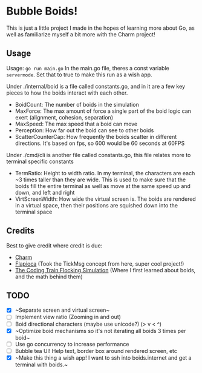 # Bubble Boids!

This is just a little project I made in the hopes of learning more about Go, as well as familiarize myself
a bit more with the Charm project!

## Usage

Usage: `go run main.go`
In the main.go file, theres a const variable `servermode`. Set that to true to make this
run as a wish app.

Under ./internal/boid is a file called constants.go, and in it are a few key pieces to how the boids interact
with each other.

- BoidCount: The number of boids in the simulation
- MaxForce: The max amount of force a single part of the boid logic can exert (alignment, cohesion, separation)
- MaxSpeed: The max speed that a boid can move
- Perception: How far out the boid can see to other boids
- ScatterCounterCap: How frequently the boids scatter in different directions. It's based on fps, so 600 would be 60 seconds at 60FPS

Under ./cmd/cli is another file called constants.go, this file relates more to terminal specific constants

- TermRatio: Height to width ratio. In my terminal, the characters are each ~3 times taller than they are wide.
  This is used to make sure that the boids fill the entire terminal as well as move at the same speed up and down, and left and right
- VirtScreenWidth: How wide the virtual screen is. The boids are rendered in a virtual space, then their positions
  are squished down into the terminal space

## Credits

Best to give credit where credit is due:

- [Charm](https://charm.sh/)
- [Flapioca](https://github.com/kbrgl/flapioca) (Took the TickMsg concept from here, super cool project!)
- [The Coding Train Flocking Simulation](https://www.youtube.com/watch?v=mhjuuHl6qHM) (Where I first learned about boids, and the math behind them)

## TODO

- [x] ~Separate screen and virtual screen~
- [ ] Implement view ratio (Zooming in and out)
- [ ] Boid directional characters (maybe use unicode?) (> v < ^)
- [x] ~Optimize boid mechanisms so it's not iterating all boids 3 times per boid~
- [ ] Use go concurrency to increase performance
- [ ] Bubble tea UI! Help text, border box around rendered screen, etc
- [x] ~Make this thing a wish app! I want to ssh into boids.internet and get a terminal with boids.~
